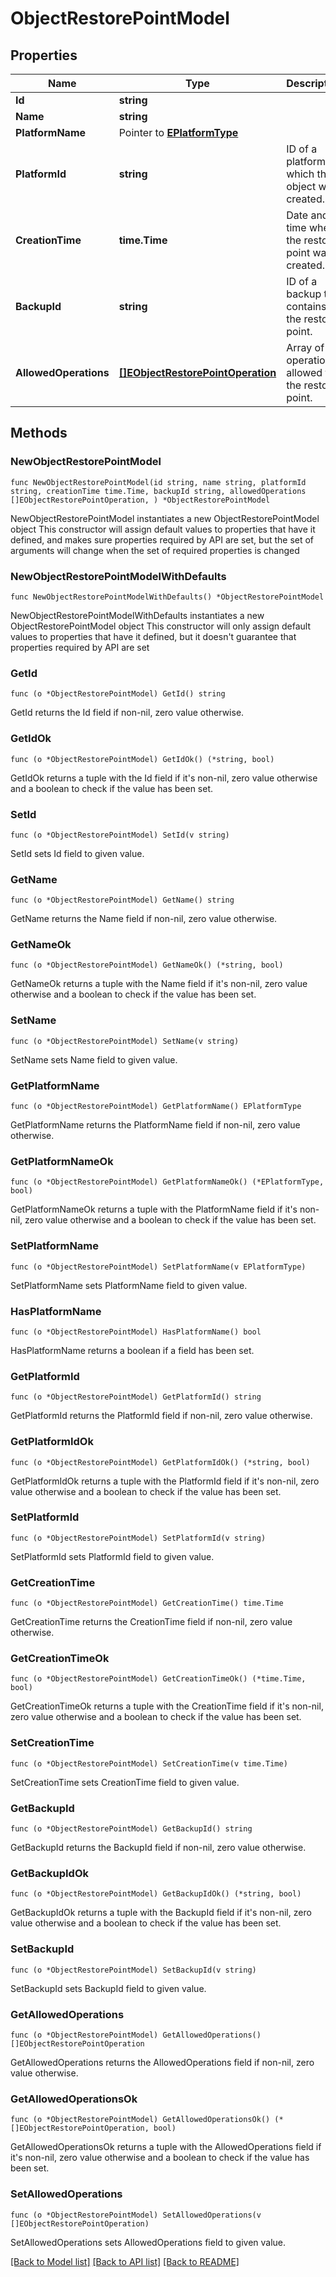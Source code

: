 # ObjectRestorePointModel

## Properties

Name | Type | Description | Notes
------------ | ------------- | ------------- | -------------
**Id** | **string** |  | 
**Name** | **string** |  | 
**PlatformName** | Pointer to [**EPlatformType**](EPlatformType.md) |  | [optional] 
**PlatformId** | **string** | ID of a platform on which the object was created. | 
**CreationTime** | **time.Time** | Date and time when the restore point was created. | 
**BackupId** | **string** | ID of a backup that contains the restore point. | 
**AllowedOperations** | [**[]EObjectRestorePointOperation**](EObjectRestorePointOperation.md) | Array of operations allowed for the restore point. | 

## Methods

### NewObjectRestorePointModel

`func NewObjectRestorePointModel(id string, name string, platformId string, creationTime time.Time, backupId string, allowedOperations []EObjectRestorePointOperation, ) *ObjectRestorePointModel`

NewObjectRestorePointModel instantiates a new ObjectRestorePointModel object
This constructor will assign default values to properties that have it defined,
and makes sure properties required by API are set, but the set of arguments
will change when the set of required properties is changed

### NewObjectRestorePointModelWithDefaults

`func NewObjectRestorePointModelWithDefaults() *ObjectRestorePointModel`

NewObjectRestorePointModelWithDefaults instantiates a new ObjectRestorePointModel object
This constructor will only assign default values to properties that have it defined,
but it doesn't guarantee that properties required by API are set

### GetId

`func (o *ObjectRestorePointModel) GetId() string`

GetId returns the Id field if non-nil, zero value otherwise.

### GetIdOk

`func (o *ObjectRestorePointModel) GetIdOk() (*string, bool)`

GetIdOk returns a tuple with the Id field if it's non-nil, zero value otherwise
and a boolean to check if the value has been set.

### SetId

`func (o *ObjectRestorePointModel) SetId(v string)`

SetId sets Id field to given value.


### GetName

`func (o *ObjectRestorePointModel) GetName() string`

GetName returns the Name field if non-nil, zero value otherwise.

### GetNameOk

`func (o *ObjectRestorePointModel) GetNameOk() (*string, bool)`

GetNameOk returns a tuple with the Name field if it's non-nil, zero value otherwise
and a boolean to check if the value has been set.

### SetName

`func (o *ObjectRestorePointModel) SetName(v string)`

SetName sets Name field to given value.


### GetPlatformName

`func (o *ObjectRestorePointModel) GetPlatformName() EPlatformType`

GetPlatformName returns the PlatformName field if non-nil, zero value otherwise.

### GetPlatformNameOk

`func (o *ObjectRestorePointModel) GetPlatformNameOk() (*EPlatformType, bool)`

GetPlatformNameOk returns a tuple with the PlatformName field if it's non-nil, zero value otherwise
and a boolean to check if the value has been set.

### SetPlatformName

`func (o *ObjectRestorePointModel) SetPlatformName(v EPlatformType)`

SetPlatformName sets PlatformName field to given value.

### HasPlatformName

`func (o *ObjectRestorePointModel) HasPlatformName() bool`

HasPlatformName returns a boolean if a field has been set.

### GetPlatformId

`func (o *ObjectRestorePointModel) GetPlatformId() string`

GetPlatformId returns the PlatformId field if non-nil, zero value otherwise.

### GetPlatformIdOk

`func (o *ObjectRestorePointModel) GetPlatformIdOk() (*string, bool)`

GetPlatformIdOk returns a tuple with the PlatformId field if it's non-nil, zero value otherwise
and a boolean to check if the value has been set.

### SetPlatformId

`func (o *ObjectRestorePointModel) SetPlatformId(v string)`

SetPlatformId sets PlatformId field to given value.


### GetCreationTime

`func (o *ObjectRestorePointModel) GetCreationTime() time.Time`

GetCreationTime returns the CreationTime field if non-nil, zero value otherwise.

### GetCreationTimeOk

`func (o *ObjectRestorePointModel) GetCreationTimeOk() (*time.Time, bool)`

GetCreationTimeOk returns a tuple with the CreationTime field if it's non-nil, zero value otherwise
and a boolean to check if the value has been set.

### SetCreationTime

`func (o *ObjectRestorePointModel) SetCreationTime(v time.Time)`

SetCreationTime sets CreationTime field to given value.


### GetBackupId

`func (o *ObjectRestorePointModel) GetBackupId() string`

GetBackupId returns the BackupId field if non-nil, zero value otherwise.

### GetBackupIdOk

`func (o *ObjectRestorePointModel) GetBackupIdOk() (*string, bool)`

GetBackupIdOk returns a tuple with the BackupId field if it's non-nil, zero value otherwise
and a boolean to check if the value has been set.

### SetBackupId

`func (o *ObjectRestorePointModel) SetBackupId(v string)`

SetBackupId sets BackupId field to given value.


### GetAllowedOperations

`func (o *ObjectRestorePointModel) GetAllowedOperations() []EObjectRestorePointOperation`

GetAllowedOperations returns the AllowedOperations field if non-nil, zero value otherwise.

### GetAllowedOperationsOk

`func (o *ObjectRestorePointModel) GetAllowedOperationsOk() (*[]EObjectRestorePointOperation, bool)`

GetAllowedOperationsOk returns a tuple with the AllowedOperations field if it's non-nil, zero value otherwise
and a boolean to check if the value has been set.

### SetAllowedOperations

`func (o *ObjectRestorePointModel) SetAllowedOperations(v []EObjectRestorePointOperation)`

SetAllowedOperations sets AllowedOperations field to given value.



[[Back to Model list]](../README.md#documentation-for-models) [[Back to API list]](../README.md#documentation-for-api-endpoints) [[Back to README]](../README.md)


